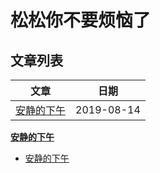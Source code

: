 # 松松你不要烦恼了

## 文章列表
文章 | 日期   
----- | -----  
[安静的下午](posts/peace-afternoon.md) | 2019-08-14  

<strong> [安静的下午](posts/peace-afternoon.md) </strong>
* [安静的下午](posts/peace-afternoon.md)
